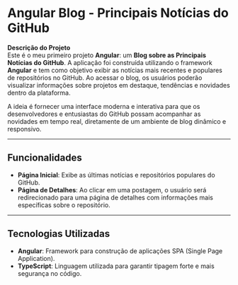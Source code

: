 # **Angular Blog - Principais Notícias do GitHub**

**Descrição do Projeto**  
Este é o meu primeiro projeto **Angular**: um **Blog sobre as Principais Notícias do GitHub**. A aplicação foi construída utilizando o framework **Angular** e tem como objetivo exibir as notícias mais recentes e populares de repositórios no GitHub. Ao acessar o blog, os usuários poderão visualizar informações sobre projetos em destaque, tendências e novidades dentro da plataforma.

A ideia é fornecer uma interface moderna e interativa para que os desenvolvedores e entusiastas do GitHub possam acompanhar as novidades em tempo real, diretamente de um ambiente de blog dinâmico e responsivo.

---

## **Funcionalidades**

- **Página Inicial**: Exibe as últimas notícias e repositórios populares do GitHub.
- **Página de Detalhes**: Ao clicar em uma postagem, o usuário será redirecionado para uma página de detalhes com informações mais específicas sobre o repositório.

---

## **Tecnologias Utilizadas**

- **Angular**: Framework para construção de aplicações SPA (Single Page Application).
- **TypeScript**: Linguagem utilizada para garantir tipagem forte e mais segurança no código.



